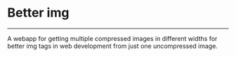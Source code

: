 # Better img 
---

A webapp for getting multiple compressed images in different widths for better img tags in web 
development from just one uncompressed image.
